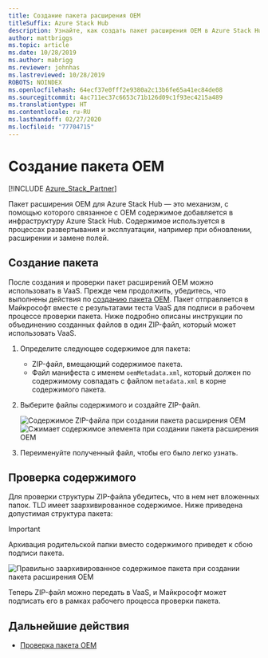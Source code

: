 ```yaml
---
title: Создание пакета расширения OEM
titleSuffix: Azure Stack Hub
description: Узнайте, как создать пакет расширения OEM в Azure Stack Hub.
author: mattbriggs
ms.topic: article
ms.date: 10/28/2019
ms.author: mabrigg
ms.reviewer: johnhas
ms.lastreviewed: 10/28/2019
ROBOTS: NOINDEX
ms.openlocfilehash: 64ecf37e0fff2e9380a2c13b6fe65a41ec84de08
ms.sourcegitcommit: 4ac711ec37c6653c71b126d09c1f93ec4215a489
ms.translationtype: HT
ms.contentlocale: ru-RU
ms.lasthandoff: 02/27/2020
ms.locfileid: "77704715"
---
```

# <a name="create-an-oem-package"></a>Создание пакета OEM

[!INCLUDE [Azure_Stack_Partner](./includes/azure-stack-partner-appliesto.md)]

Пакет расширения OEM для Azure Stack Hub — это механизм, с помощью которого связанное с OEM содержимое добавляется в инфраструктуру Azure Stack Hub. Содержимое используется в процессах развертывания и эксплуатации, например при обновлении, расширении и замене полей.

## <a name="creating-the-package"></a>Создание пакета

После создания и проверки пакет расширений OEM можно использовать в VaaS. Прежде чем продолжить, убедитесь, что выполнены действия по [созданию пакета OEM](https://microsoft.sharepoint.com/:w:/r/teams/cloudsolutions/Sacramento/_layouts/15/Doc.aspx?sourcedoc=%7BD7406069-7661-419C-B3B1-B6A727AB3972%7D&file=Azure%20Stack%20OEM%20Extension%20Package.docx&action=default&mobileredirect=true). Пакет отправляется в Майкрософт вместе с результатами теста VaaS для подписи в рабочем процессе проверки пакета. Ниже подробно описаны инструкции по объединению созданных файлов в один ZIP-файл, который может использовать VaaS.

1. Определите следующее содержимое для пакета:
    - ZIP-файл, вмещающий содержимое пакета.
    - Файл манифеста с именем `oemMetadata.xml`, который должен по содержимому совпадать с файлом `metadata.xml` в корне содержимого пакета.

2. Выберите файлы содержимого и создайте ZIP-файл.

    ![Содержимое ZIP-файла при создании пакета расширения OEM](media/vaas-create-oem-package-1.png) ![Сжимает содержимое элемента при создании пакета расширения OEM](media/vaas-create-oem-package-2.png)

3. Переименуйте полученный файл, чтобы его было легко узнать.

## <a name="verifying-the-contents"></a>Проверка содержимого

Для проверки структуры ZIP-файла убедитесь, что в нем нет вложенных папок. TLD имеет заархивированное содержимое. Ниже приведена допустимая структура пакета:

> [!IMPORTANT]
> Архивация родительской папки вместо содержимого приведет к сбою подписи пакета.

![Правильно заархивированное содержимое пакета при создании пакета расширения OEM](media/vaas-create-oem-package-3.png)

Теперь ZIP-файл можно передать в VaaS, и Майкрософт может подписать его в рамках рабочего процесса проверки пакета.

## <a name="next-steps"></a>Дальнейшие действия

- [Проверка пакета OEM](azure-stack-vaas-validate-oem-package.md)
